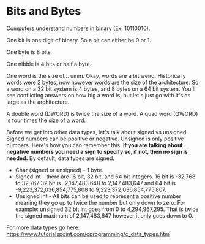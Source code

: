 # Bits and Bytes
Computers understand numbers in binary (Ex. 10110010).

One bit is one digit of binary. So a bit can either be 0 or 1. 

One byte is 8 bits.

One nibble is 4 bits or half a byte.

One word is the size of... umm. Okay, words are a bit weird. Historically words were 2 bytes, now however words are the size of the architecture. So a word on a 32 bit system is 4 bytes, and 8 bytes on a 64 bit system. You'll see conflicting answers on how big a word is, but let's just go with it's as large as the architecture.

A double word (DWORD) is twice the size of a word. A quad word (QWORD) is four times the size of a word.

Before we get into other data types, let's talk about signed vs unsigned. Signed numbers can be positive or negative. Unsigned is only positive numbers. Here's how you can remember this: **If you are talking about negative numbers you need a sign to specify so, if not, then no sign is needed.** By default, data types are signed.

* Char (signed or unsigned) - 1 byte.
* Signed int - there are 16 bit, 32 bit, and 64 bit integers. 16 bit is -32,768 to 32,767 32 bit is -2,147,483,648 to 2,147,483,647 and 64 bit is -9,223,372,036,854,775,808 to 9,223,372,036,854,775,807.
* Unsigned int - All bits can be used to represent a positive number meaning they go up to twice the number but only down to zero. For example: unsigned 32 bit int goes from 0 to 4,294,967,295. That is twice the signed maximum of 2,147,483,647 however it only goes down to 0.

For more data types go here: https://www.tutorialspoint.com/cprogramming/c_data_types.htm
